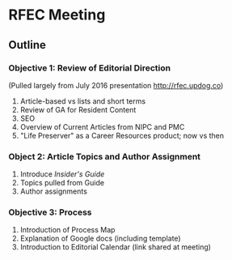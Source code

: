 # RFEC Meeting

## Outline

### Objective 1: Review of Editorial Direction

(Pulled largely from July 2016 presentation <http://rfec.updog.co>)

1. Article-based vs lists and short terms
2. Review of GA for Resident Content
3. SEO
4. Overview of Current Articles from NIPC and PMC
5. "Life Preserver" as a Career Resources product; now vs then

### Object 2: Article Topics and Author Assignment

1. Introduce *Insider's Guide*
2. Topics pulled from Guide
3. Author assignments

### Objective 3: Process

1. Introduction of Process Map
2. Explanation of Google docs (including template)
3. Introduction to Editorial Calendar (link shared at meeting)